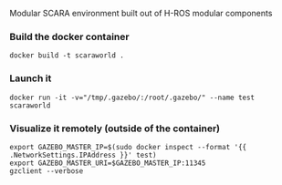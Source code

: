 Modular SCARA environment built out of H-ROS modular components

### Build the docker container
```
docker build -t scaraworld .
```

### Launch it
```
docker run -it -v="/tmp/.gazebo/:/root/.gazebo/" --name test scaraworld
```

### Visualize it remotely (outside of the container)
```
export GAZEBO_MASTER_IP=$(sudo docker inspect --format '{{ .NetworkSettings.IPAddress }}' test)
export GAZEBO_MASTER_URI=$GAZEBO_MASTER_IP:11345
gzclient --verbose
```
